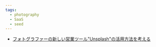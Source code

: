 ```yaml
---
tags:
  - photography
  - SaaS
  - seed
---
```



- [フォトグラファーの新しい営業ツール"Unsplash"の活用方法を考える](https://note.com/ryoji1988/n/nb4d1371cf097)
